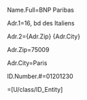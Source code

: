 Name.Full=BNP Paribas

Adr.1=16, bd des Italiens

Adr.2={Adr.Zip} {Adr.City}

Adr.Zip=75009

Adr.City=Paris

ID.Number.#=01201230

=[U/class/ID_Entity]
